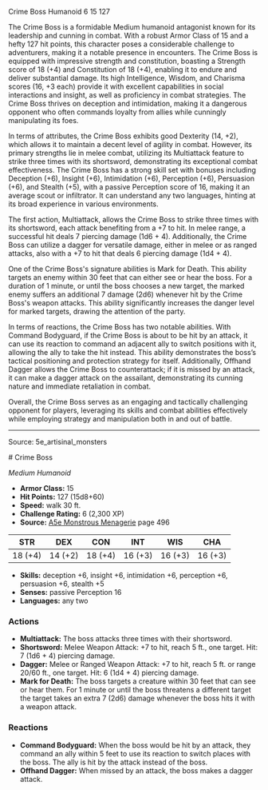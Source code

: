 <MonsterName/>Crime Boss</MonsterName>
<CreatureType/>Humanoid</CreatureType>
<CR/>6</CR>
<AC/>15</AC>
<HP/>127</HP>
<summary>The Crime Boss is a formidable Medium humanoid antagonist known for its leadership and cunning in combat. With a robust Armor Class of 15 and a hefty 127 hit points, this character poses a considerable challenge to adventurers, making it a notable presence in encounters. The Crime Boss is equipped with impressive strength and constitution, boasting a Strength score of 18 (+4) and Constitution of 18 (+4), enabling it to endure and deliver substantial damage. Its high Intelligence, Wisdom, and Charisma scores (16, +3 each) provide it with excellent capabilities in social interactions and insight, as well as proficiency in combat strategies. The Crime Boss thrives on deception and intimidation, making it a dangerous opponent who often commands loyalty from allies while cunningly manipulating its foes.</summary>

<detail>

In terms of attributes, the Crime Boss exhibits good Dexterity (14, +2), which allows it to maintain a decent level of agility in combat. However, its primary strengths lie in melee combat, utilizing its Multiattack feature to strike three times with its shortsword, demonstrating its exceptional combat effectiveness. The Crime Boss has a strong skill set with bonuses including Deception (+6), Insight (+6), Intimidation (+6), Perception (+6), Persuasion (+6), and Stealth (+5), with a passive Perception score of 16, making it an average scout or infiltrator. It can understand any two languages, hinting at its broad experience in various environments.

The first action, Multiattack, allows the Crime Boss to strike three times with its shortsword, each attack benefiting from a +7 to hit. In melee range, a successful hit deals 7 piercing damage (1d6 + 4). Additionally, the Crime Boss can utilize a dagger for versatile damage, either in melee or as ranged attacks, also with a +7 to hit that deals 6 piercing damage (1d4 + 4). 

One of the Crime Boss's signature abilities is Mark for Death. This ability targets an enemy within 30 feet that can either see or hear the boss. For a duration of 1 minute, or until the boss chooses a new target, the marked enemy suffers an additional 7 damage (2d6) whenever hit by the Crime Boss's weapon attacks. This ability significantly increases the danger level for marked targets, drawing the attention of the party.

In terms of reactions, the Crime Boss has two notable abilities. With Command Bodyguard, if the Crime Boss is about to be hit by an attack, it can use its reaction to command an adjacent ally to switch positions with it, allowing the ally to take the hit instead. This ability demonstrates the boss’s tactical positioning and protection strategy for itself. Additionally, Offhand Dagger allows the Crime Boss to counterattack; if it is missed by an attack, it can make a dagger attack on the assailant, demonstrating its cunning nature and immediate retaliation in combat.

Overall, the Crime Boss serves as an engaging and tactically challenging opponent for players, leveraging its skills and combat abilities effectively while employing strategy and manipulation both in and out of battle.</detail>



---

Source: 5e_artisinal_monsters

<statblock>
# Crime Boss

*Medium* *Humanoid*

- **Armor Class:** 15
- **Hit Points:** 127 (15d8+60)
- **Speed:** walk 30 ft.
- **Challenge Rating:** 6 (2,300 XP)
- **Source:** [A5e Monstrous Menagerie](https://enpublishingrpg.com/products/level-up-monstrous-menagerie-a5e) page 496

| STR | DEX | CON | INT | WIS | CHA |
| --- | --- | --- | --- | --- | --- |
| 18 (+4) | 14 (+2) | 18 (+4) | 16 (+3) | 16 (+3) | 16 (+3) |

- **Skills:** deception +6, insight +6, intimidation +6, perception +6, persuasion +6, stealth +5
- **Senses:** passive Perception 16
- **Languages:** any two

### Actions

- **Multiattack:** The boss attacks three times with their shortsword.
- **Shortsword:** Melee Weapon Attack: +7 to hit, reach 5 ft., one target. Hit: 7 (1d6 + 4) piercing damage.
- **Dagger:** Melee or Ranged Weapon Attack: +7 to hit, reach 5 ft. or range 20/60 ft., one target. Hit: 6 (1d4 + 4) piercing damage.
- **Mark for Death:** The boss targets a creature within 30 feet that can see or hear them. For 1 minute or until the boss threatens a different target  the target takes an extra 7 (2d6) damage whenever the boss hits it with a weapon attack.

### Reactions

- **Command Bodyguard:** When the boss would be hit by an attack, they command an ally within 5 feet to use its reaction to switch places with the boss. The ally is hit by the attack instead of the boss.
- **Offhand Dagger:** When missed by an attack, the boss makes a dagger attack.


</statblock>


